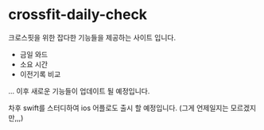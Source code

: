 # crossfit-daily-check
크로스핏을 위한 잡다한 기능들을 제공하는 사이트 입니다.

- 금일 와드
- 소요 시간
- 이전기록 비교

... 이후 새로운 기능들이 업데이트 될 예정입니다.

차후 swift를 스터디하여 ios 어플로도 출시 할 예정입니다.
(그게 언제일지는 모르겠지만,,,)
